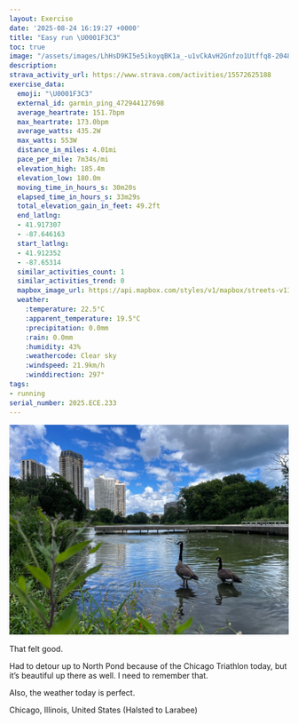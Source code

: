 ```yaml
---
layout: Exercise
date: '2025-08-24 16:19:27 +0000'
title: "Easy run \U0001F3C3"
toc: true
image: "/assets/images/LhHsD9KI5e5ikoyqBK1a_-u1vCkAvH2Gnfzo1Utffq8-2048x1536.jpg.jpeg"
description:
strava_activity_url: https://www.strava.com/activities/15572625188
exercise_data:
  emoji: "\U0001F3C3"
  external_id: garmin_ping_472944127698
  average_heartrate: 151.7bpm
  max_heartrate: 173.0bpm
  average_watts: 435.2W
  max_watts: 553W
  distance_in_miles: 4.01mi
  pace_per_mile: 7m34s/mi
  elevation_high: 185.4m
  elevation_low: 180.0m
  moving_time_in_hours_s: 30m20s
  elapsed_time_in_hours_s: 33m29s
  total_elevation_gain_in_feet: 49.2ft
  end_latlng:
  - 41.917307
  - -87.646163
  start_latlng:
  - 41.912352
  - -87.65314
  similar_activities_count: 1
  similar_activities_trend: 0
  mapbox_image_url: https://api.mapbox.com/styles/v1/mapbox/streets-v11/static/path-5+787af2-1.0(%7Dgy~Ffm~uO%40eCDw%40A%7DAE%7D%40%40eBGwBDUFcCM%7DEJ_B%40o%40KkC%40u%40Ae%40%40uCC%7DA%40y%40CMcCHCAAKCq%40EG%3F%7DBC%7D%40HmBAs%40GyAAaDBwAIw%40%40%7B%40AIGEEIIk%40D_ACkABu%40AeECc%40B_BEaBJ%7DA%40oBG_BQo%40FU%40o%40JaA%3F%5DIgAEOMSECMCo%40DQDON%5DL%5DTMBYAS%40q%40LMCCCAqAQUIU%3FOHOK%5BM%7B%40WqACEKEuARKIKA_%40%40MBYNCD%3FH%40f%40OjADp%40Hj%40ALEJa%40NSL%5DLGHO%60%40MHACIJ%5BGk%40RG%3FMQOKE%3FEBm%40z%40MDIHIRCVCDM%3FYMQq%40Q%5Bi%40e%40k%40Cg%40%40m%40%5BY%40WMKDQAYH_%40GWIK%3F%5DNKAQIOMCGEUO%5DOQMEcAPw%40Pe%40PkAReA%5EoA%5EYL%5DLIF%3FJBBXBICM%3FQIM%3FaDnAQLWVKCMBYNMN_%40Ri%40r%40e%40XSROH%5DDgBx%40ORONCNALJh%40Bj%40C~%40%3FFGLmAj%40a%40FKb%40QF%5DZQBMASGe%40SK%3FOBWNW%60%40Qn%40GLs%40b%40Y%5CWnAC%5CDPLLb%40R%60%40Hf%40DLAL%40f%40n%40PH%5EAbADDAf%40c%40n%40sA%5EwANUb%40W~%40a%40hAgALQl%40a%40d%40ONMTmA%40KNB%60%40AZKRAf%40WP%3FbAMZK%60%40Bj%40A%60%40BZERE%5COJA%7C%40%40PBXATDh%40Al%40Jd%40Ex%40BDLBb%40DpAAh%40Hb%40B%5CIP%40tFZHA%7CB%40T%3FjA%40Z%40hCHHP%40DAhAAXEb%40BNGbAIdABBJBjAEdADl%40Qf%40%40TNRDR%3F%7C%40Dv%40Az%40%40bCC%7C%40%40n%40CbAFxDHz%40%40p%40HrAHj%40N%40),pin-s-s+e5b22e(-87.65156,41.91375),pin-s-f+89ae00(-87.64620999999995,41.919919999999976)/auto/800x800?access_token=pk.eyJ1Ijoiam9zaGJlY2ttYW4iLCJhIjoiY205eWR2aDd1MWZ6djJrbXc4a3M0bWZleiJ9.XiG9OWkNcZk2QzjJbxLB4A
  weather:
    :temperature: 22.5°C
    :apparent_temperature: 19.5°C
    :precipitation: 0.0mm
    :rain: 0.0mm
    :humidity: 43%
    :weathercode: Clear sky
    :windspeed: 21.9km/h
    :winddirection: 297°
tags:
- running
serial_number: 2025.ECE.233
---
```

![Easy run](/assets/images/LhHsD9KI5e5ikoyqBK1a_-u1vCkAvH2Gnfzo1Utffq8-2048x1536.jpg.jpeg)

That felt good. 

Had to detour up to North Pond because of the Chicago Triathlon today, but it’s beautiful up there as well. I need to remember that. 

Also, the weather today is perfect.

Chicago, Illinois, United States (Halsted to Larabee)
